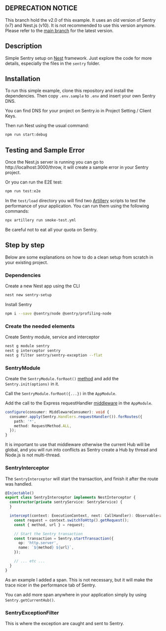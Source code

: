## DEPRECATION NOTICE

This branch hold the v2.0 of this example. It uses an old version of Sentry (v7) and Nest.js (v10). 
It is not recommended to use this version anymore. Please refer to the [main branch](https://github.com/ericjeker/nestjs-sentry-example) for the latest version.

## Description

Simple Sentry setup on [Nest](https://github.com/nestjs/nest) framework.
Just explore the code for more details, especially the files in the `sentry`
folder.

## Installation

To run this simple example, clone this repository and install the dependencies. Then copy `.env.sample` to `.env` and
insert your own Sentry DNS.

You can find DNS for your project on Sentry.io in Project Setting / Client Keys.

Then run Nest using the usual command:

```bash
npm run start:debug
```

## Testing and Sample Error

Once the Nest.js server is running you can go to http://localhost:3000/throw, it will create a sample error in your
Sentry project.

Or you can run the E2E test:

```bash
npm run test:e2e
```

In the `test/load` directory you will find two [Artillery](https://www.artillery.io/) scripts to test the performance of
your application. You can
run them using the following commands:

```bash
npx artillery run smoke-test.yml
```

Be careful not to eat all your quota on Sentry.

## Step by step

Below are some explanations on how to do a clean setup from scratch in your existing project.

### Dependencies

Create a new Nest app using the CLI

```bash
nest new sentry-setup
```

Install Sentry

```bash
npm i --save @sentry/node @sentry/profiling-node
```

### Create the needed elements

Create Sentry module, service and interceptor

```bash
nest g module sentry
nest g interceptor sentry
nest g filter sentry/sentry-exception --flat
```

### SentryModule

Create
the `SentryModule.forRoot()` [method](https://github.com/ericjeker/nestjs-sentry-example/blob/master/src/sentry/sentry.module.ts#L13)
and add the `Sentry.init(options)` in it.

Call the `SentryModule.forRoot({...})` in the `AppModule`.

Add the call to the Express
requestHandler [middleware](https://github.com/ericjeker/nestjs-sentry-example/blob/963afe70b87155cf0b3771673328ef072e9a9ff7/src/app.module.ts#L25)
in the `AppModule`.

```typescript
configure(consumer: MiddlewareConsumer): void {
  consumer.apply(Sentry.Handlers.requestHandler()).forRoutes({
    path: '*',
    method: RequestMethod.ALL,
  });
}
```

It is important to use that middleware otherwise the current Hub will be global, and
you will run into conflicts as Sentry create a Hub by thread and Node.js is not multi-thread.

### SentryInterceptor

The `SentryInterceptor` will start the transaction, and finish it after the route was handled.

```typescript
@Injectable()
export class SentryInterceptor implements NestInterceptor {
  constructor(private sentryService: SentryService) {
  }

  intercept(context: ExecutionContext, next: CallHandler): Observable<any> {
    const request = context.switchToHttp().getRequest();
    const { method, url } = request;

    // Start the Sentry transaction
    const transaction = Sentry.startTransaction({
      op: 'http.server',
      name: `${method} ${url}`,
    });

    // ... etc ...
  }
}
```

As an example I added a span. This is not necessary, but it will make the trace
nicer in the performance tab of Sentry.

You can add more span anywhere in your application simply by using `Sentry.getCurrentHub()`.

### SentryExceptionFilter

This is where the exception are caught and sent to Sentry.
